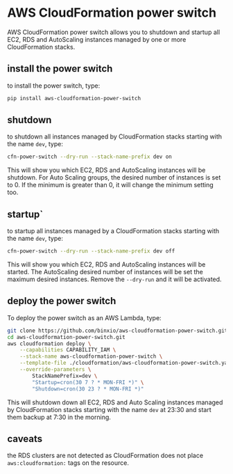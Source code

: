 # AWS CloudFormation power switch
AWS CloudFormation power switch allows you to shutdown and startup all EC2, RDS and AutoScaling instances managed
by one or more CloudFormation stacks.

## install the power switch
to install the power switch, type:

```sh
pip install aws-cloudformation-power-switch
```

## shutdown
to shutdown all instances managed by CloudFormation stacks starting with the name `dev`, type:
```sh
cfn-power-switch --dry-run --stack-name-prefix dev on
```
This will show you which EC2, RDS and AutoScaling instances will be shutdown. For Auto Scaling groups, the 
desired number of instances is set to 0. If the minimum is greater than 0, it will change the minimum setting too.

## startup`
to startup all instances managed by a CloudFormation stacks starting with the name `dev`, type:
```sh
cfn-power-switch --dry-run --stack-name-prefix dev off
```
This will show you which EC2, RDS and AutoScaling instances will be started. The AutoScaling desired number of 
instances will be set the maximum desired instances. Remove the `--dry-run` and it will be activated.


## deploy the power switch
To deploy the power switch as an AWS Lambda, type:

```sh
git clone https://github.com/binxio/aws-cloudformation-power-switch.git
cd aws-cloudformation-power-switch.git
aws cloudformation deploy \
	--capabilities CAPABILITY_IAM \
	--stack-name aws-cloudformation-power-switch \
	--template-file ./cloudformation/aws-cloudformation-power-switch.yaml \
    --override-parameters \
        StackNamePrefix=dev \
	    "Startup=cron(30 7 ? * MON-FRI *)" \
        "Shutdown=cron(30 23 ? * MON-FRI *)"
```
This will shutdown down all EC2, RDS and Auto Scaling instances managed by CloudFormation stacks starting with the
name `dev` at 23:30 and start them backup at 7:30 in the morning.

## caveats
the RDS clusters are not detected as CloudFormation does not place `aws:cloudformation:` tags on the resource.
